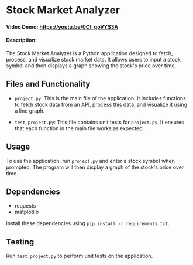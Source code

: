 # Stock Market Analyzer

#### Video Demo: https://youtu.be/0Ct_qoVYS3A

#### Description:
The Stock Market Analyzer is a Python application designed to fetch, process, and visualize stock market data. It allows users to input a stock symbol and then displays a graph showing the stock's price over time.

## Files and Functionality

- `project.py`: This is the main file of the application. It includes functions to fetch stock data from an API, process this data, and visualize it using a line graph.

- `test_project.py`: This file contains unit tests for `project.py`. It ensures that each function in the main file works as expected.

## Usage
To use the application, run `project.py` and enter a stock symbol when prompted. The program will then display a graph of the stock's price over time.

## Dependencies
- requests
- matplotlib

Install these dependencies using `pip install -r requirements.txt`.

## Testing
Run `test_project.py` to perform unit tests on the application.
